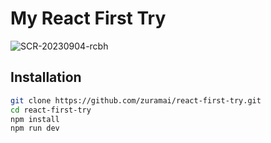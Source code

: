 # My React First Try

![SCR-20230904-rcbh](https://github.com/zuramai/react-first-try/assets/45036724/9e6b2f6f-817b-4da3-b9da-1fc60932bad5)

## Installation

```bash
git clone https://github.com/zuramai/react-first-try.git
cd react-first-try
npm install
npm run dev
```

